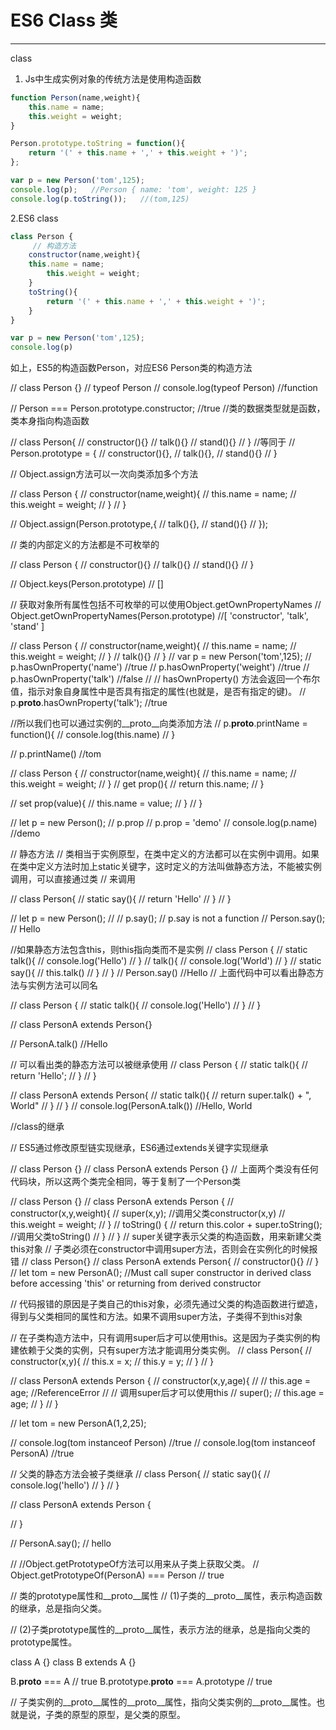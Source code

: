 # ES6 Class 类
---
class
1. Js中生成实例对象的传统方法是使用构造函数
````js
function Person(name,weight){
    this.name = name;
    this.weight = weight;
}

Person.prototype.toString = function(){
    return '(' + this.name + ',' + this.weight + ')';
};

var p = new Person('tom',125);
console.log(p);   //Person { name: 'tom', weight: 125 }
console.log(p.toString());   //(tom,125)
````
2.ES6 class
````js
class Person {
     // 构造方法
    constructor(name,weight){
    this.name = name;
        this.weight = weight;
    }
    toString(){
        return '(' + this.name + ',' + this.weight + ')';
    }
}

var p = new Person('tom',125);
console.log(p)
````
如上，ES5的构造函数Person，对应ES6 Person类的构造方法

// class Person {}
// typeof Person
// console.log(typeof Person)   //function

// Person === Person.prototype.constructor;   //true
//类的数据类型就是函数，类本身指向构造函数

// class Person{
//     constructor(){}
//     talk(){}
//     stand(){}
// }
//等同于
// Person.prototype = {
//     constructor(){},
//     talk(){},
//     stand(){}
// }

// Object.assign方法可以一次向类添加多个方法

// class Person {
//     constructor(name,weight){
//         this.name = name;
//         this.weight = weight;
//     }
// }

// Object.assign(Person.prototype,{
//     talk(){},
//     stand(){}
// });

// 类的内部定义的方法都是不可枚举的

// class Person {
//     constructor(){}
//     talk(){}
//     stand(){}
// }

// Object.keys(Person.prototype) // []

// 获取对象所有属性包括不可枚举的可以使用Object.getOwnPropertyNames
// Object.getOwnPropertyNames(Person.prototype)   //[ 'constructor', 'talk', 'stand' ]

// class Person {
//     constructor(name,weight){
//         this.name = name;
//         this.weight = weight;
//     }
//     talk(){}
// }
// var p = new Person('tom',125);
// p.hasOwnProperty('name')   //true
// p.hasOwnProperty('weight')   //true
// p.hasOwnProperty('talk')   //false
// // hasOwnProperty() 方法会返回一个布尔值，指示对象自身属性中是否具有指定的属性(也就是，是否有指定的键)。
// p.__proto__.hasOwnProperty('talk');   //true

//所以我们也可以通过实例的__proto__向类添加方法
// p.__proto__.printName = function(){
//     console.log(this.name)
// } 

// p.printName()   //tom

// class Person {
//     constructor(name,weight){
//         this.name = name;
//         this.weight = weight;
//     }
//     get prop(){
//         return this.name;
//     }

//     set prop(value){
//         this.name = value;
//     }
// }

// let p = new Person();
// p.prop
// p.prop = 'demo'
// console.log(p.name)   //demo

// 静态方法
// 类相当于实例原型，在类中定义的方法都可以在实例中调用。如果在类中定义方法时加上static关键字，这时定义的方法叫做静态方法，不能被实例调用，可以直接通过类
// 来调用

// class Person{
//     static say(){
//         return 'Hello'
//     }
// }

// let p = new Person();
// // p.say();   // p.say is not a function
// Person.say();   // Hello

//如果静态方法包含this，则this指向类而不是实例
// class Person {
//     static talk(){
//         console.log('Hello')
//     }
//     talk(){
//         console.log('World')
//     }
//     static say(){
//         this.talk()
//     }
// }
// Person.say()   //Hello
// 上面代码中可以看出静态方法与实例方法可以同名

// class Person {
//     static talk(){
//         console.log('Hello')
//     }
// }

// class PersonA extends Person{}

// PersonA.talk()   //Hello

// 可以看出类的静态方法可以被继承使用
// class Person {
//     static talk(){
//         return 'Hello';
//     }
// }

// class PersonA extends Person{
//     static talk(){
//         return super.talk() + ", World"
//     }
// }
// console.log(PersonA.talk())   //Hello, World


//class的继承

// ES5通过修改原型链实现继承，ES6通过extends关键字实现继承

// class Person {}
// class PersonA extends Person {}
// 上面两个类没有任何代码块，所以这两个类完全相同，等于复制了一个Person类

// class Person {}
// class PersonA extends Person {
//     constructor(x,y,weight){
//         super(x,y);   //调用父类constructor(x,y)
//         this.weight = weight;
//     }
//     toString() {
//         return this.color + super.toString();   //调用父类toString()
//     }
// }
// super关键字表示父类的构造函数，用来新建父类this对象
// 子类必须在constructor中调用super方法，否则会在实例化的时候报错
// class Person{}
// class PersonA extends Person{
//     constructor(){}
// }
// let tom = new PersonA();   //Must call super constructor in derived class before accessing 'this' or returning from derived constructor

// 代码报错的原因是子类自己的this对象，必须先通过父类的构造函数进行塑造，得到与父类相同的属性和方法。如果不调用super方法，子类得不到this对象

// 在子类构造方法中，只有调用super后才可以使用this。这是因为子类实例的构建依赖于父类的实例，只有super方法才能调用分类实例。
// class Person{
//     constructor(x,y){
//         this.x = x;
//         this.y = y;
//     }
// }

// class PersonA extends Person {
//     constructor(x,y,age){
//         // this.age = age;   //ReferenceError
//         // 调用super后才可以使用this
//         super();
//         this.age = age;
//     }
// }

// let tom = new PersonA(1,2,25);

// console.log(tom instanceof Person)   //true
// console.log(tom instanceof PersonA)   //true

// 父类的静态方法会被子类继承
// class Person{
//     static say(){
//         console.log('hello')
//     }
// }

// class PersonA extends Person {

// }

// PersonA.say();   // hello


// //Object.getPrototypeOf方法可以用来从子类上获取父类。
// Object.getPrototypeOf(PersonA) === Person   // true


// 类的prototype属性和__proto__属性
// (1)子类的__proto__属性，表示构造函数的继承，总是指向父类。

// (2)子类prototype属性的__proto__属性，表示方法的继承，总是指向父类的prototype属性。

class A {}
class B extends A {}

B.__proto__ === A   // true
B.prototype.__proto__ === A.prototype   // true

// 子类实例的__proto__属性的__proto__属性，指向父类实例的__proto__属性。也就是说，子类的原型的原型，是父类的原型。





